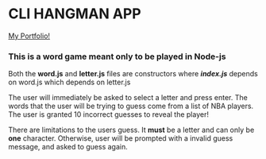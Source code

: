 # CLI HANGMAN APP

[My Portfolio!](https://kangkang0804.github.io/MyPortfolio/)

### This is a word game meant only to be played in Node-js

Both the **word.js** and **letter.js** files are constructors
where **_index.js_** depends on word.js which depends on letter.js

The user will immediately be asked to select a letter and press enter. The words that the user will be trying to guess come from a list of NBA players. The user is granted 10 incorrect guesses to reveal the player!


There are limitations to the users guess. It **must** be a letter and can only be **one** character. Otherwise, user will be prompted with a invalid guess message, and asked to guess again. 


